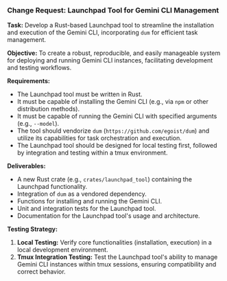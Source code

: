 ### Change Request: Launchpad Tool for Gemini CLI Management

**Task:** Develop a Rust-based Launchpad tool to streamline the installation and execution of the Gemini CLI, incorporating `dum` for efficient task management.

**Objective:** To create a robust, reproducible, and easily manageable system for deploying and running Gemini CLI instances, facilitating development and testing workflows.

**Requirements:**
- The Launchpad tool must be written in Rust.
- It must be capable of installing the Gemini CLI (e.g., via `npm` or other distribution methods).
- It must be capable of running the Gemini CLI with specified arguments (e.g., `--model`).
- The tool should vendorize `dum` (`https://github.com/egoist/dum`) and utilize its capabilities for task orchestration and execution.
- The Launchpad tool should be designed for local testing first, followed by integration and testing within a tmux environment.

**Deliverables:**
- A new Rust crate (e.g., `crates/launchpad_tool`) containing the Launchpad functionality.
- Integration of `dum` as a vendored dependency.
- Functions for installing and running the Gemini CLI.
- Unit and integration tests for the Launchpad tool.
- Documentation for the Launchpad tool's usage and architecture.

**Testing Strategy:**
1.  **Local Testing:** Verify core functionalities (installation, execution) in a local development environment.
2.  **Tmux Integration Testing:** Test the Launchpad tool's ability to manage Gemini CLI instances within tmux sessions, ensuring compatibility and correct behavior.
